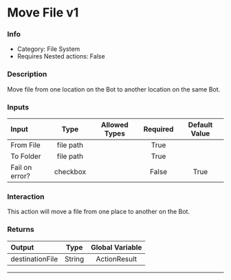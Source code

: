 # Move File v1

### Info

- Category: File System
- Requires Nested actions: False


### Description
Move file from one location on the Bot to another location on the same Bot.


### Inputs

| Input | Type | Allowed Types | Required |  Default Value |
| :--- | :---: | :---: | :---: | :---: |
| From File | file path |  | True |  |
| To Folder | file path |  | True |  |
| Fail on error? | checkbox |  | False | True |


### Interaction
This action will move a file from one place to another on the Bot.

### Returns

| Output | Type | Global Variable |
| :--- | :---: | :---: |
| destinationFile | String | ActionResult |

---